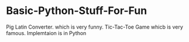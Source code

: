 # Basic-Python-Stuff-For-Fun
Pig Latin Converter. which is very funny.
Tic-Tac-Toe Game whicb is very famous.
Implemtaion is in Python
